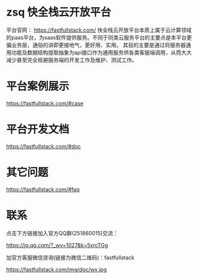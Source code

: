 # zsq 快全栈云开放平台
平台官网：
https://fastfullstack.com/
快全栈云开放平台本质上属于云计算领域的paas平台，为saas软件提供服务。不同于同类云服务平台的主要点是本平台更偏业务层，通俗的讲即更接地气，更好用、实用。
其目的主要是通过将服务器通用功能及数据结构提取抽象为api接口作为通用服务供各类客服端调用，从而大大减少甚至完全规避服务端的开发工作及维护、测试工作。

# 平台案例展示
https://fastfullstack.com/#case


# 平台开发文档
https://fastfullstack.com/#doc


# 其它问题
https://fastfullstack.com/#faq

# 联系
点击下方链接加入官方QQ群(251860015)交流：

https://jq.qq.com/?_wv=1027&k=5xrcTGg

加官方客服微信咨询(链接为微信二维码)：fastfullstack

https://fastfullstack.com/img/doc/wx.jpg
